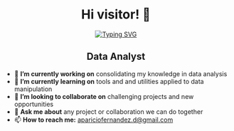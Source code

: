 <div align="center">
    <h1 align="center">Hi visitor! 👋</h1>
    <a href="https://git.io/typing-svg"><img src="https://readme-typing-svg.demolab.com?font=&size=30&pause=1000&color=6233F7&center=true&vCenter=true&width=435&lines=I'm+David+Aparicio+%F0%9F%91%A8%F0%9F%8F%BC%E2%80%8D%F0%9F%92%BB" alt="Typing SVG" /></a>
    <h2 align="center">Data Analyst</h2>
</div>

- 🔭 **I’m currently working on** consolidating my knowledge in data analysis
- 🌱 **I’m currently learning on** tools and and utilities applied to data manipulation
- 👯 **I’m looking to collaborate on** challenging projects and new opportunities
- 💬 **Ask me about** any project or collaboration we can do together
- 📫 **How to reach me:** apariciofernandez.d@gmail.com
